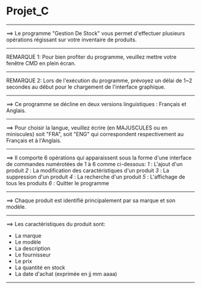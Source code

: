 # Projet_C
******************************************************************************************************
==> Le programme "Gestion De Stock" vous permet d'effectuer plusieurs opérations 
régissant sur votre inventaire de produits.
******************************************************************************************************
REMARQUE 1: Pour bien profiter du programme, veuillez mettre votre fenêtre CMD en plein
écran.
******************************************************************************************************
REMARQUE 2: Lors de l'exécution du programme, prévoyez un délai de 1~2 secondes au début 
pour le chargement de l'interface graphique.
******************************************************************************************************
==> Ce programme se décline en deux versions linguistiques : Français et Anglais.
******************************************************************************************************
==> Pour choisir la langue, veuillez écrire (en MAJUSCULES ou en miniscules) soit "FRA", soit "ENG" qui 
correspondent respectivement au Français et à l'Anglais.
******************************************************************************************************
==> Il comporte 6 opérations qui apparaissent sous la forme d'une interface de commandes
numérotées de 1 à 6 comme ci-dessous:
*1* : L'ajout d'un produit
*2* : La modification des caractéristiques d'un produit
*3* : La suppression d'un produit
*4* : La recherche d'un produit
*5* : L'affichage de tous les produits
*6* : Quitter le programme
*****************************************************************************************************
==> Chaque produit est identifié principalement par sa marque et son modèle.
*****************************************************************************************************
==> Les caractéristiques du produit sont:
- La marque
- Le modèle
- La description
- Le fournisseur
- Le prix
- La quantité en stock
- La date d'achat (exprimée en jj mm aaaa)
***************************************************************************************************
